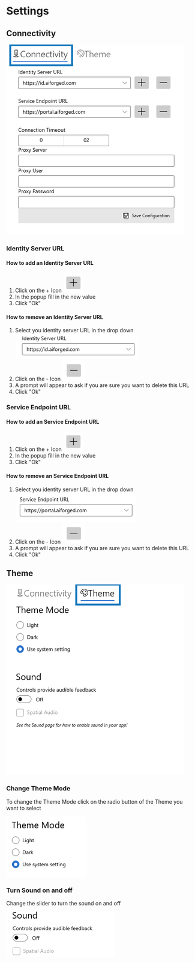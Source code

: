 # Settings

## Connectivity

![](<.gitbook/assets/image (7) (1).png>)

### Identity Server URL

#### How to add an Identity Server URL

1. Click on the + Icon ![](<.gitbook/assets/image (1).png>)
2. In the popup fill in the new value
3. Click "Ok"

#### How to remove an Identity Server URL

1. Select you identity server URL in the drop down ![](<.gitbook/assets/image (3) (2).png>)
2. Click on the - Icon ![](<.gitbook/assets/image (5).png>)
3. A prompt will appear to ask if you are sure you want to delete this URL
4. Click "Ok"

### Service Endpoint URL

#### How to add an Service Endpoint URL

1. Click on the + Icon ![](<.gitbook/assets/image (1).png>)
2. In the popup fill in the new value
3. Click "Ok"

#### How to remove an Service Endpoint URL

1. Select you identity server URL in the drop down ![](<.gitbook/assets/image (6).png>)
2. Click on the - Icon ![](<.gitbook/assets/image (5).png>)
3. A prompt will appear to ask if you are sure you want to delete this URL
4. Click "Ok"

## Theme

![](<.gitbook/assets/image (13) (1).png>)

### Change Theme Mode

To change the Theme Mode click on the radio button of the Theme you want to select

![](<.gitbook/assets/image (38) (1).png>)

### Turn Sound on and off

Change the slider to turn the sound on and off

![](<.gitbook/assets/image (6) (1).png>)

